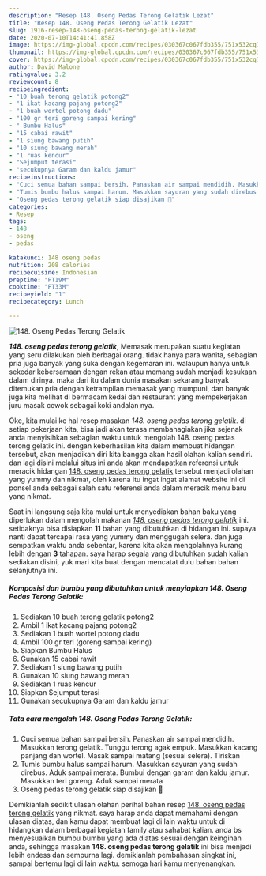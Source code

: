 ```yaml
---
description: "Resep 148. Oseng Pedas Terong Gelatik Lezat"
title: "Resep 148. Oseng Pedas Terong Gelatik Lezat"
slug: 1916-resep-148-oseng-pedas-terong-gelatik-lezat
date: 2020-07-10T14:41:41.858Z
image: https://img-global.cpcdn.com/recipes/030367c067fdb355/751x532cq70/148-oseng-pedas-terong-gelatik-foto-resep-utama.jpg
thumbnail: https://img-global.cpcdn.com/recipes/030367c067fdb355/751x532cq70/148-oseng-pedas-terong-gelatik-foto-resep-utama.jpg
cover: https://img-global.cpcdn.com/recipes/030367c067fdb355/751x532cq70/148-oseng-pedas-terong-gelatik-foto-resep-utama.jpg
author: David Malone
ratingvalue: 3.2
reviewcount: 8
recipeingredient:
- "10 buah terong gelatik potong2"
- "1 ikat kacang pajang potong2"
- "1 buah wortel potong dadu"
- "100 gr teri goreng sampai kering"
- " Bumbu Halus"
- "15 cabai rawit"
- "1 siung bawang putih"
- "10 siung bawang merah"
- "1 ruas kencur"
- "Sejumput terasi"
- "secukupnya Garam dan kaldu jamur"
recipeinstructions:
- "Cuci semua bahan sampai bersih. Panaskan air sampai mendidih. Masukkan terong gelatik. Tunggu terong agak empuk. Masukkan kacang panjang dan wortel. Masak sampai matang (sesuai selera). Tiriskan"
- "Tumis bumbu halus sampai harum. Masukkan sayuran yang sudah direbus. Aduk sampai merata. Bumbui dengan garam dan kaldu jamur. Masukkan teri goreng. Aduk sampai merata"
- "Oseng pedas terong gelatik siap disajikan 🥰"
categories:
- Resep
tags:
- 148
- oseng
- pedas

katakunci: 148 oseng pedas 
nutrition: 208 calories
recipecuisine: Indonesian
preptime: "PT19M"
cooktime: "PT33M"
recipeyield: "1"
recipecategory: Lunch

---
```



![148. Oseng Pedas Terong Gelatik](https://img-global.cpcdn.com/recipes/030367c067fdb355/751x532cq70/148-oseng-pedas-terong-gelatik-foto-resep-utama.jpg)

<b><i>148. oseng pedas terong gelatik</i></b>, Memasak merupakan suatu kegiatan yang seru dilakukan oleh berbagai orang. tidak hanya para wanita, sebagian pria juga banyak yang suka dengan kegemaran ini. walaupun hanya untuk sekedar kebersamaan dengan rekan atau memang sudah menjadi kesukaan dalam dirinya. maka dari itu dalam dunia masakan sekarang banyak ditemukan pria dengan ketrampilan memasak yang mumpuni, dan banyak juga kita melihat di bermacam kedai dan restaurant yang mempekerjakan juru masak cowok sebagai koki andalan nya.



Oke, kita mulai ke hal resep masakan <i>148. oseng pedas terong gelatik</i>. di setiap pekerjaan kita, bisa jadi akan terasa membahagiakan jika sejenak anda menyisihkan sebagian waktu untuk mengolah 148. oseng pedas terong gelatik ini. dengan keberhasilan kita dalam membuat hidangan tersebut, akan menjadikan diri kita bangga akan hasil olahan kalian sendiri. dan lagi disini melalui situs ini anda akan mendapatkan referensi untuk meracik hidangan <u>148. oseng pedas terong gelatik</u> tersebut menjadi olahan yang yummy dan nikmat, oleh karena itu ingat ingat alamat website ini di ponsel anda sebagai salah satu referensi anda dalam meracik menu baru yang nikmat.


Saat ini langsung saja kita mulai untuk menyediakan bahan baku yang diperlukan dalam mengolah makanan <u><i>148. oseng pedas terong gelatik</i></u> ini. setidaknya bisa disiapkan <b>11</b> bahan yang dibutuhkan di hidangan ini. supaya nanti dapat tercapai rasa yang yummy dan menggugah selera. dan juga sempatkan waktu anda sebentar, karena kita akan mengolahnya kurang lebih dengan <b>3</b> tahapan. saya harap segala yang dibutuhkan sudah kalian sediakan disini, yuk mari kita buat dengan mencatat dulu bahan bahan selanjutnya ini.

<!--inarticleads1-->

##### Komposisi dan bumbu yang dibutuhkan untuk menyiapkan 148. Oseng Pedas Terong Gelatik:

1. Sediakan 10 buah terong gelatik potong2
1. Ambil 1 ikat kacang pajang potong2
1. Sediakan 1 buah wortel potong dadu
1. Ambil 100 gr teri (goreng sampai kering)
1. Siapkan  Bumbu Halus
1. Gunakan 15 cabai rawit
1. Sediakan 1 siung bawang putih
1. Gunakan 10 siung bawang merah
1. Sediakan 1 ruas kencur
1. Siapkan Sejumput terasi
1. Gunakan secukupnya Garam dan kaldu jamur




<!--inarticleads2-->

##### Tata cara mengolah 148. Oseng Pedas Terong Gelatik:

1. Cuci semua bahan sampai bersih. Panaskan air sampai mendidih. Masukkan terong gelatik. Tunggu terong agak empuk. Masukkan kacang panjang dan wortel. Masak sampai matang (sesuai selera). Tiriskan
1. Tumis bumbu halus sampai harum. Masukkan sayuran yang sudah direbus. Aduk sampai merata. Bumbui dengan garam dan kaldu jamur. Masukkan teri goreng. Aduk sampai merata
1. Oseng pedas terong gelatik siap disajikan 🥰




Demikianlah sedikit ulasan olahan perihal bahan resep <u>148. oseng pedas terong gelatik</u> yang nikmat. saya harap anda dapat memahami dengan ulasan diatas, dan kamu dapat membuat lagi di lain waktu untuk di hidangkan dalam berbagai kegiatan family atau sahabat kalian. anda bs menyesuaikan bumbu bumbu yang ada diatas sesuai dengan keinginan anda, sehingga masakan <b>148. oseng pedas terong gelatik</b> ini bisa menjadi lebih endess dan sempurna lagi. demikianlah pembahasan singkat ini, sampai bertemu lagi di lain waktu. semoga hari kamu menyenangkan.
